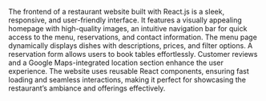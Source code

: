 The frontend of a restaurant website built with React.js is a sleek, responsive, and user-friendly interface. It features a visually appealing homepage with high-quality images, an intuitive navigation bar for quick access to the menu, reservations, and contact information. The menu page dynamically displays dishes with descriptions, prices, and filter options. A reservation form allows users to book tables effortlessly. Customer reviews and a Google Maps-integrated location section enhance the user experience. The website uses reusable React components, ensuring fast loading and seamless interactions, making it perfect for showcasing the restaurant’s ambiance and offerings effectively.
